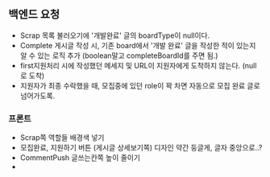 ## 백엔드 요청
- Scrap 목록 불러오기에 '개발완료' 글의 boardType이 null이다.
- Complete 게시글 작성 시, 기존 board에서 '개발 완료' 글을 작성한 적이 있는지 알 수 있는 로직 추가 (boolean말고 completeBoardId를 주면 됨.)
- first지원처리 시에 작성했던 메세지 및 URL이 지원자에게 도착하지 않는다. (null로 도착)
- 지원자가 최종 수락했을 때, 모집중에 있던 role이 꽉 차면 자동으로 모집 완료 글로 넘어가도록.

### 프론트
- Scrap쪽 역할들 배경색 넣기
- 모집완료, 지원하기 버튼 (게시글 상세보기쪽) 디자인 약간 둥글게, 글자 중앙으로..?
- CommentPush 글쓰는칸쪽 높이 줄이기
- 